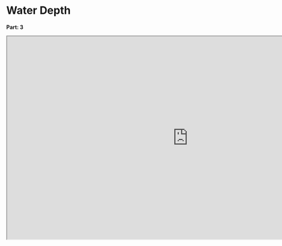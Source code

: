 # Water Depth

<p><strong>Part: 3</strong></p>
<p><iframe src="https://www.youtube.com/embed/wESvj8oPFiY" width="960" height="540" allowfullscreen="allowfullscreen" allow="accelerometer; autoplay; clipboard-write; encrypted-media; gyroscope; picture-in-picture"></iframe></p>
<p>&nbsp;</p>